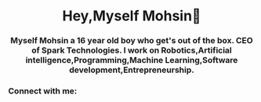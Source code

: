 <h1 align="center">Hey,Myself Mohsin👋</h1>

<h3 align="center">Myself Mohsin a 16 year old boy who get's out of the box. CEO of Spark Technologies. I work on Robotics,Artificial intelligence,Programming,Machine Learning,Software development,Entrepreneurship.</h3>

<h3 align="left">Connect with me:</h3>
<p align="left">
</p>
